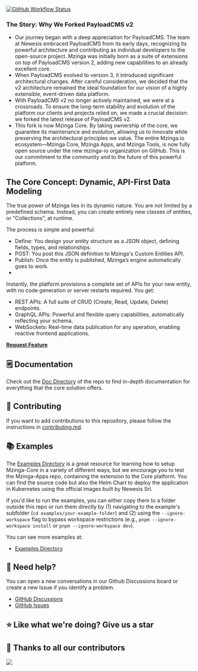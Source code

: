 <p align="left">
  <a href="https://github.com/mzinga-io/mzinga-core/actions"><img alt="GitHub Workflow Status" src="https://img.shields.io/github/actions/workflow/status/mzinga-io/mzinga-core/main.yml?style=flat-square"></a>
</p>


<h3>The Story: Why We Forked PayloadCMS v2</h3>
<ul>
<li>Our journey began with a deep appreciation for PayloadCMS. The team at Newesis embraced PayloadCMS from its early days, recognizing its powerful architecture and contributing as individual developers to the open-source project. Mzinga was initially born as a suite of extensions on top of PayloadCMS version 2, adding new capabilities to an already excellent core.</li>
<li>When PayloadCMS evolved to version 3, it introduced significant architectural changes. After careful consideration, we decided that the v2 architecture remained the ideal foundation for our vision of a highly extensible, event-driven data platform.</li>
<li>With PayloadCMS v2 no longer actively maintained, we were at a crossroads. To ensure the long-term stability and evolution of the platform our clients and projects relied on, we made a crucial decision: we forked the latest release of PayloadCMS v2.</li>
<li>This fork is now Mzinga Core. By taking ownership of the core, we guarantee its maintenance and evolution, allowing us to innovate while preserving the architectural principles we value. The entire Mzinga.io ecosystem—Mzinga Core, Mzinga Apps, and Mzinga Tools, is now fully open source under the new mzinga-io organization on GitHub. This is our commitment to the community and to the future of this powerful platform.</li>
</ul>


## The Core Concept: Dynamic, API-First Data Modeling

The true power of Mzinga lies in its dynamic nature. You are not limited by a predefined schema. Instead, you can create entirely new classes of entities, or "Collections", at runtime.

The process is simple and powerful:
<ul>
<li>Define: You design your entity structure as a JSON object, defining fields, types, and relationships.</li>
<li>POST: You post this JSON definition to Mzinga's Custom Entities API.</li>
<li>Publish: Once the entity is published, Mzinga’s engine automatically goes to work.<li>
</ul>
Instantly, the platform provisions a complete set of APIs for your new entity, with no code generation or server restarts required. You get:
<ul>
<li>REST APIs: A full suite of CRUD (Create, Read, Update, Delete) endpoints.</li>
<li>GraphQL APIs: Powerful and flexible query capabilities, automatically reflecting your schema.</li>
<li>WebSockets: Real-time data publication for any operation, enabling reactive frontend applications.</li>
</ul>


<a target="_blank" href="https://github.com/mzinga-io/mzinga-core/discussions"><strong>Request Feature</strong></a>


## 🗒️ Documentation

Check out the [Doc Directory](./docs) of the repo to find in-depth documentation for everything that the core solution offers.


## 🙋 Contributing

If you want to add contributions to this repository, please follow the instructions in [contributing.md](./CONTRIBUTING.md).

## 📚 Examples

The [Examples Directory](./examples) is a great resource for learning how to setup Mzinga-Core in a variety of different ways, but we encourage you to test the Mzinga-Apps repo, containing the extension to the Core platform. 
You can find the source code but also the Helm Chart to deploy the application in Kubernetes using the official images built by Newesis Srl. 

If you'd like to run the examples, you can either copy them to a folder outside this repo or run them directly by (1) navigating to the example's subfolder (`cd examples/your-example-folder`) and (2) using the `--ignore-workspace` flag to bypass workspace restrictions (e.g., `pnpm --ignore-workspace install` or `pnpm --ignore-workspace dev`).

You can see more examples at:

- [Examples Directory](./examples)

## 🚨 Need help?

You can open a new conversations in our Github Discussions board or create a new Issue if you identify a problem.

- [GitHub Discussions](https://github.com/mzinga-io/mzinga-core/discussions)
- [GitHub Issues](https://github.com/mzinga-io/mzinga-core/issues)


## ⭐ Like what we're doing? Give us a star

## 👏 Thanks to all our contributors

<img align="left" src="https://contributors-img.web.app/image?repo=mzinga-io/mzinga-core"/>
